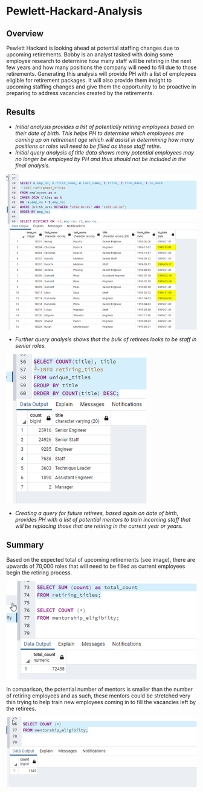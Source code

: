 # Pewlett-Hackard-Analysis
## **Overview**
Pewlett Hackard is looking ahead at potential staffing changes due to upcoming retirements. Bobby is an analyst tasked with doing some employee research to determine how many staff will be retiring in the next few years and how many positions the company will need to fill due to those retirements. Generating this analysis will provide PH with a list of employees eligible for retirement packages. It will also provide them insight to upcoming staffing changes and give them the opportunity to be proactive in preparing to address vacancies created by the retirements. 

## **Results**
- *Initial analysis provides a list of potentially retiring employees based on their date of birth. This helps PH to determine which employees are coming up on retirement age  which will assist in determining how many positions or roles will need to be filled as these staff retire.*
- *Initial query analysis of title data shows many potential employees may no longer be employed by PH and thus should not be included in the final analysis.* 

![retirement_titles](https://github.com/agordon16/Pewlett-Hackard-Analysis/blob/330a28a7a0c5a60c610b460e4f0aa873763a3e57/retirement_titles.png)

- *Further query analysis shows that the bulk of retirees looks to be staff in senior roles.*

![roles](https://github.com/agordon16/Pewlett-Hackard-Analysis/blob/330a28a7a0c5a60c610b460e4f0aa873763a3e57/retiring_titles.png)

- *Creating a query for future retirees, based again on date of birth, provides PH with a list of potential mentors to train incoming staff that will be replacing those that are retiring in the current year or years.*

## **Summary**
Based on the expected total of upcoming retirements (see image), there are upwards of 70,000 roles that will need to be filled as current employees begin the retiring process.

![rc](https://github.com/agordon16/Pewlett-Hackard-Analysis/blob/330a28a7a0c5a60c610b460e4f0aa873763a3e57/retirement_count.png)

In comparison, the potential number of mentors is smaller than the number of retiring employees and as such, these mentors could be stretched very thin trying to help train new employees coming in to fill the vacancies left by the retirees.

![men](https://github.com/agordon16/Pewlett-Hackard-Analysis/blob/330a28a7a0c5a60c610b460e4f0aa873763a3e57/mentor_count.png)
